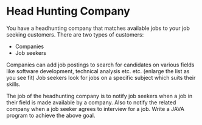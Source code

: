 
# Head Hunting Company

You have a headhunting company that matches available jobs to your job seeking customers.
There are two types of customers:
- Companies
- Job seekers

Companies can add job postings to search for candidates on various fields like software development, technical analysis etc. etc. (enlarge the list as you see fit)
Job seekers look for jobs on a specific subject which suits their skills.

The job of the headhunting company is to notify job seekers when a job in their field is made available by a company.
Also to notify the related company when a job seeker agrees to interview for a job.
Write a JAVA program to achieve the above goal.